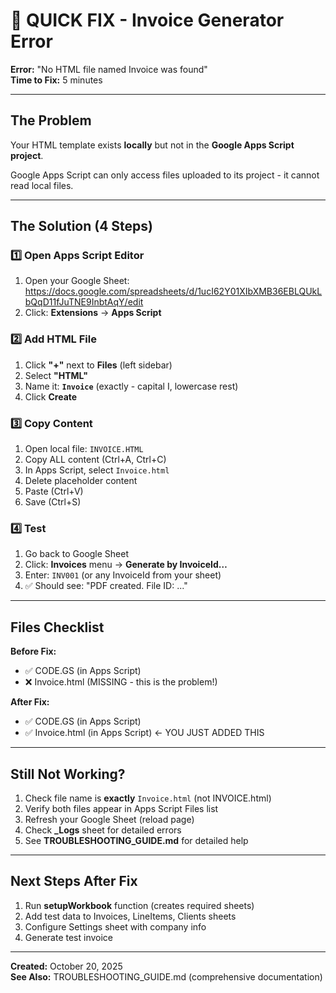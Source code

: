 # 🚨 QUICK FIX - Invoice Generator Error

**Error:** "No HTML file named Invoice was found"  
**Time to Fix:** 5 minutes

---

## The Problem

Your HTML template exists **locally** but not in the **Google Apps Script project**.

Google Apps Script can only access files uploaded to its project - it cannot read local files.

---

## The Solution (4 Steps)

### 1️⃣ Open Apps Script Editor
1. Open your Google Sheet: https://docs.google.com/spreadsheets/d/1ucI62Y01XIbXMB36EBLQUkLbQqD11fJuTNE9InbtAqY/edit
2. Click: **Extensions** → **Apps Script**

### 2️⃣ Add HTML File
1. Click **"+"** next to **Files** (left sidebar)
2. Select **"HTML"**
3. Name it: **`Invoice`** (exactly - capital I, lowercase rest)
4. Click **Create**

### 3️⃣ Copy Content
1. Open local file: `INVOICE.HTML`
2. Copy ALL content (Ctrl+A, Ctrl+C)
3. In Apps Script, select `Invoice.html`
4. Delete placeholder content
5. Paste (Ctrl+V)
6. Save (Ctrl+S)

### 4️⃣ Test
1. Go back to Google Sheet
2. Click: **Invoices** menu → **Generate by InvoiceId…**
3. Enter: `INV001` (or any InvoiceId from your sheet)
4. ✅ Should see: "PDF created. File ID: ..."

---

## Files Checklist

**Before Fix:**
- ✅ CODE.GS (in Apps Script)
- ❌ Invoice.html (MISSING - this is the problem!)

**After Fix:**
- ✅ CODE.GS (in Apps Script)
- ✅ Invoice.html (in Apps Script) ← YOU JUST ADDED THIS

---

## Still Not Working?

1. Check file name is **exactly** `Invoice.html` (not INVOICE.html)
2. Verify both files appear in Apps Script Files list
3. Refresh your Google Sheet (reload page)
4. Check **_Logs** sheet for detailed errors
5. See **TROUBLESHOOTING_GUIDE.md** for detailed help

---

## Next Steps After Fix

1. Run **setupWorkbook** function (creates required sheets)
2. Add test data to Invoices, LineItems, Clients sheets
3. Configure Settings sheet with company info
4. Generate test invoice

---

**Created:** October 20, 2025  
**See Also:** TROUBLESHOOTING_GUIDE.md (comprehensive documentation)
